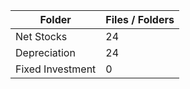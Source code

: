 | Folder           |   Files / Folders |
|------------------|-------------------|
| Net Stocks       |                24 |
| Depreciation     |                24 |
| Fixed Investment |                 0 |